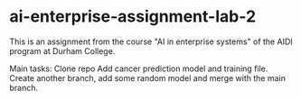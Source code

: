 # ai-enterprise-assignment-lab-2

This is an assignment from the course "AI in enterprise systems" of the AIDI program at Durham College.

Main tasks:
  Clone repo
  Add cancer prediction model and training file.
  Create another branch, add some random model and merge with the main branch.
  
